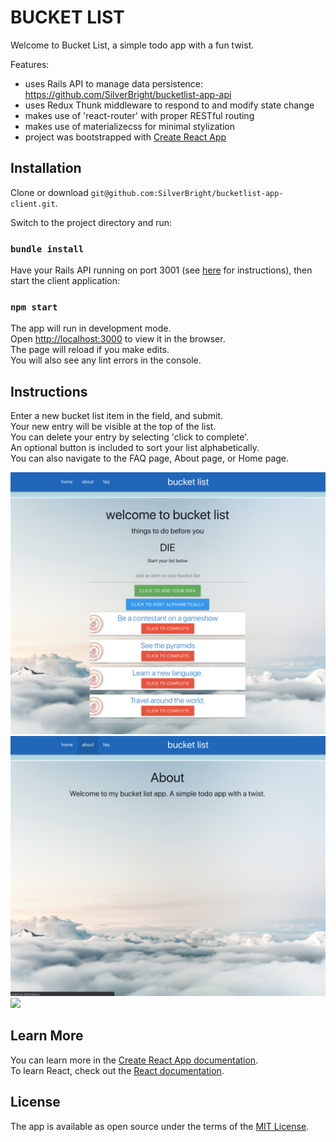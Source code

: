 # BUCKET LIST

Welcome to Bucket List, a simple todo app with a fun twist.

Features:
- uses Rails API to manage data persistence: https://github.com/SilverBright/bucketlist-app-api
- uses Redux Thunk middleware to respond to and modify state change
- makes use of 'react-router' with proper RESTful routing
- makes use of materializecss for minimal stylization
- project was bootstrapped with [Create React App](https://github.com/facebook/create-react-app)


## Installation

Clone or download `git@github.com:SilverBright/bucketlist-app-client.git`.

Switch to the project directory and run:   
### `bundle install`

Have your Rails API running on port 3001 (see [here](https://github.com/SilverBright/bucketlist-app-api/blob/master/README.md) for instructions), then start the client application:
### `npm start`

The app will run in development mode.<br>
Open [http://localhost:3000](http://localhost:3000) to view it in the browser.  
The page will reload if you make edits.<br>
You will also see any lint errors in the console.


## Instructions

Enter a new bucket list item in the field, and submit.  
Your new entry will be visible at the top of the list.   
You can delete your entry by selecting 'click to complete'.   
An optional button is included to sort your list alphabetically.  
You can also navigate to the FAQ page, About page, or Home page.

![](images/bucketlist.png)
![](images/about.png)
![](images/faq.png)

## Learn More

You can learn more in the [Create React App documentation](https://facebook.github.io/create-react-app/docs/getting-started).  
To learn React, check out the [React documentation](https://reactjs.org/).

## License

The app is available as open source under the terms of the [MIT License](https://github.com/SilverBright/bucketlist-app-client/blob/master/LICENSE).

